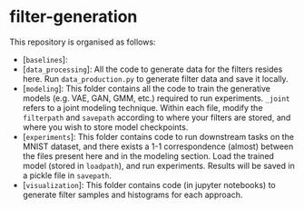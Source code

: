 # filter-generation

This repository is organised as follows:
- [`baselines`]: 
- [`data_processing`]: All the code to generate data for the filters resides here. Run `data_production.py` to generate filter data and save it locally. 
- [`modeling`]: This folder contains all the code to train the generative models (e.g. VAE, GAN, GMM, etc.) required to run experiments. `_joint` refers to a joint modeling technique. Within each file, modify the `filterpath` and `savepath` according to where your filters are stored, and where you wish to store model checkpoints. 
- [`experiments`]: This folder contains code to run downstream tasks on the MNIST dataset, and there exists a 1-1 correspondence (almost) between the files present here and in the modeling section. Load the trained model (stored in `loadpath`), and run experiments. Results will be saved in a pickle file in `savepath`. 
- [`visualization`]: This folder contains code (in jupyter notebooks) to generate filter samples and histograms for each approach. 
